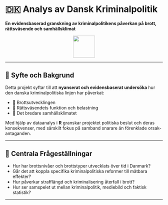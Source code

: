 # 🇩🇰 Analys av Dansk Kriminalpolitik  
**En evidensbaserad granskning av kriminalpolitikens påverkan på brott, rättsväsende och samhällsklimat**

<div align="center">
  <img src="https://upload.wikimedia.org/wikipedia/commons/5/5e/Coat_of_arms_of_Denmark.svg" height="70" />
</div>

---

## 🧠 Syfte och Bakgrund

Detta projekt syftar till att **nyanserat och evidensbaserat undersöka** hur den danska kriminalpolitiska linjen har påverkat:

- 🔹 Brottsutvecklingen  
- 🔹 Rättsväsendets funktion och belastning  
- 🔹 Det bredare samhällsklimatet  

Med hjälp av dataanalys i **R** granskar projektet politiska beslut och deras konsekvenser, med särskilt fokus på samband snarare än förenklade orsak-antaganden.

---

## 🎯 Centrala Frågeställningar

- Hur har brottsnivåer och brottstyper utvecklats över tid i Danmark?
- Går det att koppla specifika kriminalpolitiska reformer till mätbara effekter?
- Hur påverkar strafflängd och kriminalisering återfall i brott?
- Hur ser samspelet ut mellan kriminalpolitik, mediebild och faktisk statistik?

---



